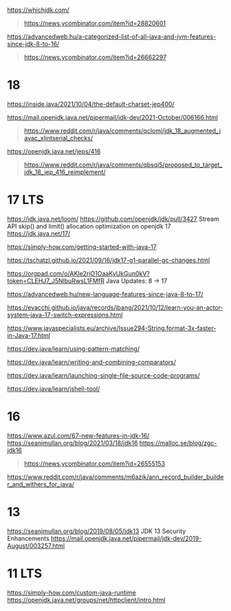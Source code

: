 https://whichjdk.com/
> https://news.ycombinator.com/item?id=28820601

https://advancedweb.hu/a-categorized-list-of-all-java-and-jvm-features-since-jdk-8-to-16/
> https://news.ycombinator.com/item?id=26662297

# 18
https://inside.java/2021/10/04/the-default-charset-jep400/

https://mail.openjdk.java.net/pipermail/jdk-dev/2021-October/006166.html
> https://www.reddit.com/r/java/comments/qclomj/jdk_18_augmented_javac_xlintserial_checks/

https://openjdk.java.net/jeps/416
> https://www.reddit.com/r/java/comments/qbsqi5/proposed_to_target_jdk_18_jep_416_reimplement/

# 17 LTS
https://jdk.java.net/loom/
https://github.com/openjdk/jdk/pull/3427 Stream API skip() and limit() allocation optimization on openjdk 17
https://jdk.java.net/17/

https://simply-how.com/getting-started-with-java-17

https://tschatzl.github.io/2021/09/16/jdk17-g1-parallel-gc-changes.html

https://orgpad.com/o/AKle2rjO1OaaKyUkGun0kV?token=CLEHJ7_J5NlbuRwsL1FMfR Java Updates: 8 -> 17

https://advancedweb.hu/new-language-features-since-java-8-to-17/

https://evacchi.github.io/java/records/jbang/2021/10/12/learn-you-an-actor-system-java-17-switch-expressions.html

https://www.javaspecialists.eu/archive/Issue294-String.format-3x-faster-in-Java-17.html

https://dev.java/learn/using-pattern-matching/

https://dev.java/learn/writing-and-combining-comparators/

https://dev.java/learn/launching-single-file-source-code-programs/

https://dev.java/learn/jshell-tool/

# 16
https://www.azul.com/67-new-features-in-jdk-16/
https://seanjmullan.org/blog/2021/03/18/jdk16
https://malloc.se/blog/zgc-jdk16
> https://news.ycombinator.com/item?id=26555153

https://www.reddit.com/r/java/comments/m6azik/ann_record_builder_builder_and_withers_for_java/

# 13 
https://seanjmullan.org/blog/2019/08/05/jdk13 JDK 13 Security Enhancements
https://mail.openjdk.java.net/pipermail/jdk-dev/2019-August/003257.html

# 11 LTS
https://simply-how.com/custom-java-runtime
https://openjdk.java.net/groups/net/httpclient/intro.html


